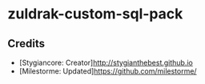 # zuldrak-custom-sql-pack

## Credits
-  [Stygiancore: Creator]http://stygianthebest.github.io 
-  [Milestorme: Updated]https://github.com/milestorme/
